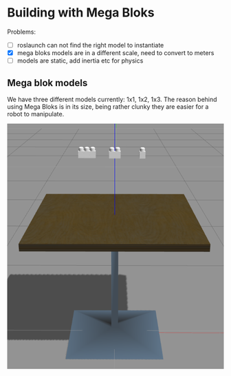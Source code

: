# Building with Mega Bloks

Problems:

- [ ] roslaunch can not find the right model to instantiate
- [x] mega bloks models are in a different scale, need to convert to meters
- [ ] models are static, add inertia etc for physics

## Mega blok models

We have three different models currently: 1x1, 1x2, 1x3. The reason behind using Mega Bloks is in its size, being rather clunky they are easier for a robot to manipulate.

![image](pictures/megabloks_on_table.png "Mega bloks on a table in Gazebo")
